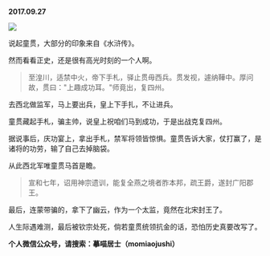 
          
**2017.09.27**

![](http://imglf4.nosdn.127.net/img/Um05dmgwMUhZeU1UN2RqMURKTm9oam8zZk16ZUFLekU2TlVNdmZ3bG9Sdz0.jpg)


说起童贯，大部分的印象来自《水浒传》。

然而看看正史，还是很有高光时刻的一个人啊。
>至湟川，适禁中火，帝下手札，驿止贯毋西兵。贯发视，遽纳鞾中。厚问故，贯曰："上趣成功耳。"师竟出，复四州。



去西北做监军，马上要出兵，皇上下手扎，不让进兵。

童贯藏起手札，骗主帅，说皇上祝咱们马到成功，于是出战克复四州。

据说事后，庆功宴上，拿出手札，禁军将领皆惊惧。童贯告诉大家，仗打赢了，是诸将的功劳，输了自己去掉脑袋。

从此西北军唯童贯马首是瞻。
>宣和七年，诏用神宗遗训，能复全燕之境者胙本邦，疏王爵，遂封广阳郡王。



最后，连蒙带骗的，拿下了幽云，作为一个太监，竟然在北宋封王了。

人生际遇难测，最后被钦宗处死，倘若童贯统领抗金的话，恐怕历史真要改写了。


**个人微信公众号，请搜索：摹喵居士（momiaojushi）**

        